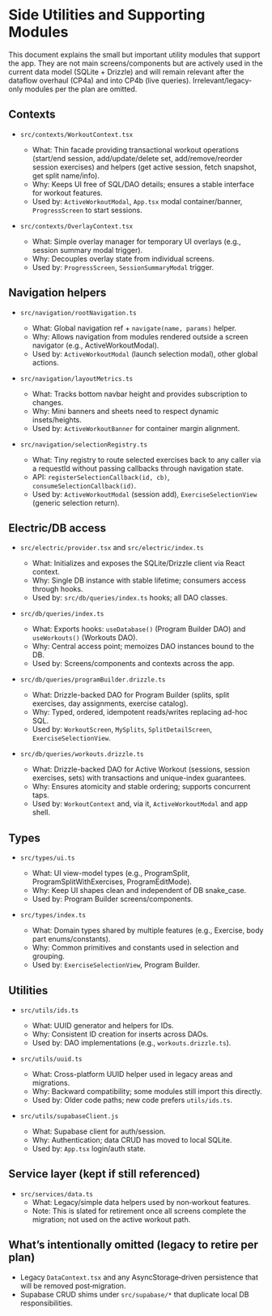 # Side Utilities and Supporting Modules

This document explains the small but important utility modules that support the app. They are not main screens/components but are actively used in the current data model (SQLite + Drizzle) and will remain relevant after the dataflow overhaul (CP4a) and into CP4b (live queries). Irrelevant/legacy-only modules per the plan are omitted.

## Contexts

- `src/contexts/WorkoutContext.tsx`
  - What: Thin facade providing transactional workout operations (start/end session, add/update/delete set, add/remove/reorder session exercises) and helpers (get active session, fetch snapshot, get split name/info).
  - Why: Keeps UI free of SQL/DAO details; ensures a stable interface for workout features.
  - Used by: `ActiveWorkoutModal`, `App.tsx` modal container/banner, `ProgressScreen` to start sessions.

- `src/contexts/OverlayContext.tsx`
  - What: Simple overlay manager for temporary UI overlays (e.g., session summary modal trigger).
  - Why: Decouples overlay state from individual screens.
  - Used by: `ProgressScreen`, `SessionSummaryModal` trigger.

## Navigation helpers

- `src/navigation/rootNavigation.ts`
  - What: Global navigation ref + `navigate(name, params)` helper.
  - Why: Allows navigation from modules rendered outside a screen navigator (e.g., ActiveWorkoutModal).
  - Used by: `ActiveWorkoutModal` (launch selection modal), other global actions.

- `src/navigation/layoutMetrics.ts`
  - What: Tracks bottom navbar height and provides subscription to changes.
  - Why: Mini banners and sheets need to respect dynamic insets/heights.
  - Used by: `ActiveWorkoutBanner` for container margin alignment.

- `src/navigation/selectionRegistry.ts`
  - What: Tiny registry to route selected exercises back to any caller via a requestId without passing callbacks through navigation state.
  - API: `registerSelectionCallback(id, cb)`, `consumeSelectionCallback(id)`.
  - Used by: `ActiveWorkoutModal` (session add), `ExerciseSelectionView` (generic selection return).

## Electric/DB access

- `src/electric/provider.tsx` and `src/electric/index.ts`
  - What: Initializes and exposes the SQLite/Drizzle client via React context.
  - Why: Single DB instance with stable lifetime; consumers access through hooks.
  - Used by: `src/db/queries/index.ts` hooks; all DAO classes.

- `src/db/queries/index.ts`
  - What: Exports hooks: `useDatabase()` (Program Builder DAO) and `useWorkouts()` (Workouts DAO).
  - Why: Central access point; memoizes DAO instances bound to the DB.
  - Used by: Screens/components and contexts across the app.

- `src/db/queries/programBuilder.drizzle.ts`
  - What: Drizzle-backed DAO for Program Builder (splits, split exercises, day assignments, exercise catalog).
  - Why: Typed, ordered, idempotent reads/writes replacing ad-hoc SQL.
  - Used by: `WorkoutScreen`, `MySplits`, `SplitDetailScreen`, `ExerciseSelectionView`.

- `src/db/queries/workouts.drizzle.ts`
  - What: Drizzle-backed DAO for Active Workout (sessions, session exercises, sets) with transactions and unique-index guarantees.
  - Why: Ensures atomicity and stable ordering; supports concurrent taps.
  - Used by: `WorkoutContext` and, via it, `ActiveWorkoutModal` and app shell.

## Types

- `src/types/ui.ts`
  - What: UI view-model types (e.g., ProgramSplit, ProgramSplitWithExercises, ProgramEditMode).
  - Why: Keep UI shapes clean and independent of DB snake_case.
  - Used by: Program Builder screens/components.

- `src/types/index.ts`
  - What: Domain types shared by multiple features (e.g., Exercise, body part enums/constants).
  - Why: Common primitives and constants used in selection and grouping.
  - Used by: `ExerciseSelectionView`, Program Builder.

## Utilities

- `src/utils/ids.ts`
  - What: UUID generator and helpers for IDs.
  - Why: Consistent ID creation for inserts across DAOs.
  - Used by: DAO implementations (e.g., `workouts.drizzle.ts`).

- `src/utils/uuid.ts`
  - What: Cross-platform UUID helper used in legacy areas and migrations.
  - Why: Backward compatibility; some modules still import this directly.
  - Used by: Older code paths; new code prefers `utils/ids.ts`.

- `src/utils/supabaseClient.js`
  - What: Supabase client for auth/session.
  - Why: Authentication; data CRUD has moved to local SQLite.
  - Used by: `App.tsx` login/auth state.

## Service layer (kept if still referenced)

- `src/services/data.ts`
  - What: Legacy/simple data helpers used by non‑workout features.
  - Note: This is slated for retirement once all screens complete the migration; not used on the active workout path.

## What’s intentionally omitted (legacy to retire per plan)
- Legacy `DataContext.tsx` and any AsyncStorage‑driven persistence that will be removed post‑migration.
- Supabase CRUD shims under `src/supabase/*` that duplicate local DB responsibilities.

